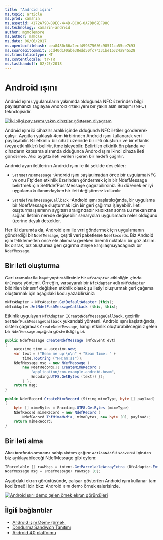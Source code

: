```yaml
---
title: "Android ışını"
ms.topic: article
ms.prod: xamarin
ms.assetid: 4172A798-89EC-444D-BC0C-0A7DD67EF98C
ms.technology: xamarin-android
author: mgmclemore
ms.author: mamcle
ms.date: 06/06/2017
ms.openlocfilehash: bea8480c66a2ecf499375636c98511ca55ce7693
ms.sourcegitcommit: 6cd40d190abe38edd50fc74331be15324a845a28
ms.translationtype: MT
ms.contentlocale: tr-TR
ms.lasthandoff: 02/27/2018
---
```

# <a name="android-beam"></a>Android ışını

Android ışını uygulamaların yakınında olduğunda NFC üzerinden bilgi paylaşmanızı sağlayan Android 4'teki yeni bir yakın alan iletişimi (NFC) teknolojisidir.

[![İki bilgi paylaşımı yakın cihazlar gösteren diyagram](android-beam-images/androidbeam.png)](android-beam-images/androidbeam.png)

Android ışını iki cihazlar aralık içinde olduğunda NFC iletiler göndererek çalışır. Aygıtları yaklaşık 4cm birbirinden Android ışını kullanarak veri paylaşabilir. Bir etkinlik bir cihaz üzerinde bir ileti oluşturur ve bir etkinlik (veya etkinlikler) belirtir, itme işleyebilir. Belirtilen etkinlik ön planda ve cihazların kapsama alanında olduğunda Android ışını ikinci cihaza ileti gönderme. Alıcı aygıtta ileti verileri içeren bir hedefi çağrılır.

Android ayarı iletilerinin Android ışını ile iki şekilde destekler:

-   `SetNdefPushMessage` -Android ışını başlatılmadan önce bir uygulama NFC ve onu Ftp'den etkinlik üzerinden göndermek için bir NdefMessage belirtmek için SetNdefPushMessage çağırabilirsiniz. Bu düzenek en iyi uygulama kullanımdayken bir ileti değiştirmez kullanılır.

-   `SetNdefPushMessageCallback` -Android ışını başlatıldığında, bir uygulama bir NdefMessage oluşturmak için bir geri çağırma işleyebilir. İleti oluşturma işleminin aygıtları aralığındadır kaldıktan sonra Bu mekanizma sağlar. İletinin nerede değişebilir senaryoları uygulamada neler olduğunu üzerine dayalı destekler.


Her iki durumda da, Android ışını ile veri göndermek için uygulamanın gönderdiği bir `NdefMessage`, çeşitli veri paketleme `NdefRecords`. Biz Android ışını tetiklemeden önce ele alınması gereken önemli noktaları bir göz atalım. İlk olarak, biz oluşturma geri çağırma stiliyle karşılaşmayacağınızı bir `NdefMessage`.

<a name="Creating_a_Message" />

## <a name="creating-a-message"></a>Bir ileti oluşturma

Geri aramalar ile kayıt yaptırabilirsiniz bir `NfcAdapter` etkinliğin içinde `OnCreate` yöntemi. Örneğin, varsayarak bir `NfcAdapter` adlı `mNfcAdapter` bildirilen bir sınıf değişken etkinlik olarak şu iletiyi oluşturmak geri çağırma oluşturmak için aşağıdaki kodu yazabilirsiniz:

```csharp
mNfcAdapter = NfcAdapter.GetDefaultAdapter (this);
mNfcAdapter.SetNdefPushMessageCallback (this, this);
```

Etkinlik uygulayan `NfcAdapter.ICreateNdefMessageCallback`, geçirilir `SetNdefPushMessageCallback` yukarıdaki yöntemi. Android ışını başlattığında, sistem çağıracak `CreateNdefMessage`, hangi etkinlik oluşturabileceğiniz gelen bir `NdefMessage` aşağıda gösterildiği gibi:

```csharp
public NdefMessage CreateNdefMessage (NfcEvent evt)
{
    DateTime time = DateTime.Now;
    var text = ("Beam me up!\n\n" + "Beam Time: " +
        time.ToString ("HH:mm:ss"));
    NdefMessage msg = new NdefMessage (
        new NdefRecord[]{ CreateMimeRecord (
            "application/com.example.android.beam",
            Encoding.UTF8.GetBytes (text)) });
        } };
    return msg;
}

public NdefRecord CreateMimeRecord (String mimeType, byte [] payload)
{
    byte [] mimeBytes = Encoding.UTF8.GetBytes (mimeType);
    NdefRecord mimeRecord = new NdefRecord (
        NdefRecord.TnfMimeMedia, mimeBytes, new byte [0], payload);
    return mimeRecord;
}
```

<a name="Receiving_a_Message" />

## <a name="receiving-a-message"></a>Bir ileti alma

Alıcı tarafında amacına sahip sistem çağırır `ActionNdefDiscovered` içinden biz ayıklayabileceği NdefMessage gibi eylem:

```csharp
IParcelable [] rawMsgs = intent.GetParcelableArrayExtra (NfcAdapter.ExtraNdefMessages);
NdefMessage msg = (NdefMessage) rawMsgs [0];
```

Aşağıdaki ekran görüntüsünde, çalışan gösterilen Android ışını kullanan tam kod örneği için bkz: [Android ışını demo](https://developer.xamarin.com/samples/monodroid/AndroidBeamDemo/) örnek galerisinde.

[![Android ışını demo gelen örnek ekran görüntüleri](android-beam-images/24.png)](android-beam-images/24.png)



## <a name="related-links"></a>İlgili bağlantılar

- [Android ışını Demo (örnek)](https://developer.xamarin.com/samples/monodroid/AndroidBeamDemo/)
- [Dondurma Sandwich Tanıtımı](http://www.android.com/about/ice-cream-sandwich/)
- [Android 4.0 platformu](http://developer.android.com/sdk/android-4.0.html)
